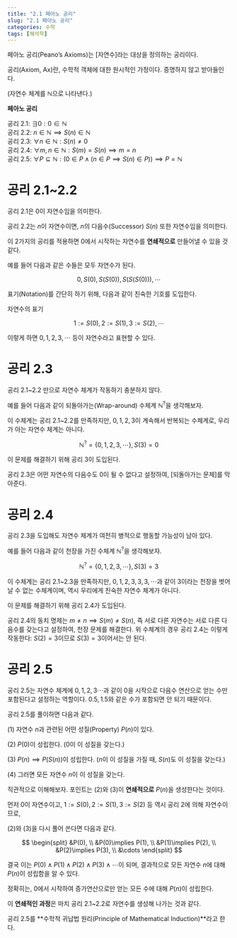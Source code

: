 ```yaml
---
title: "2.1 페아노 공리"
slug: "2.1 페아노 공리"
categories: 수학
tags: [해석학]
---
```


페아노 공리(Peano’s Axioms)는 [자연수]라는 대상을 정의하는 공리이다. 

공리(Axiom, Ax)란, 수학적 객체에 대한 원시적인 가정이다. 증명하지 않고 받아들인다.

(자연수 체계를 $\mathbb N$으로 나타낸다.)

**페아노 공리**

공리 2.1: $\exists0:0\in\mathbb N$
<br>공리 2.2: $n\in\mathbb N\implies S(n)\in\mathbb N$
<br>공리 2.3: $\forall n\in\mathbb N:S(n)\not=0$
<br>공리 2.4: $\forall m,n\in\mathbb N:S(m)=S(n)\implies m=n$
<br>공리 2.5: $\forall P\subseteq\mathbb N: (0\in P\land(n\in P\implies S(n)\in P))\implies P=\mathbb N$

# 공리 2.1~2.2

공리 2.1은 $0$이 자연수임을 의미한다.

공리 2.2는 $n$이 자연수이면, $n$의 다음수(Successor) $S(n)$ 또한 자연수임을 의미한다.

이 2가지의 공리를 적용하면 $0$에서 시작하는 자연수를 **연쇄적으로** 만들어낼 수 있을 것 같다. 

예를 들어 다음과 같은 수들은 모두 자연수가 된다.

$$
0,S(0),S(S(0)),S(S(S(0))),\cdots
$$

표기(Notation)를 간단히 하기 위해, 다음과 같이 친숙한 기호를 도입한다.

자연수의 표기

$$
1:=S(0),2:=S(1),3:=S(2),\cdots
$$

이렇게 하면 $0,1,2,3,\cdots$ 등이 자연수라고 표현할 수 있다.

# 공리 2.3

공리 2.1~2.2 만으로 자연수 체계가 작동하기 충분하지 않다. 

예를 들어 다음과 같이 되돌아가는(Wrap-around) 수체계 $\mathbb N^?$을 생각해보자.

이 수체계는 공리 2.1~2.2를 만족하지만, $0,1,2,3$이 계속해서 반복되는 수체계로, 우리가 아는 자연수 체계는 아니다.

$$
\mathbb N^?=\lbrace 0,1,2,3,\cdots \rbrace,S(3)=0
$$

이 문제를 해결하기 위해 공리 3이 도입된다. 

공리 2.3은 어떤 자연수의 다음수도 $0$이 될 수 없다고 설정하여, [되돌아가는 문제]를 막아준다.

# 공리 2.4

공리 2.3을 도입해도 자연수 체계가 여전히 병적으로 행동할 가능성이 남아 있다.

예를 들어 다음과 같이 천장을 가진 수체계 $\mathbb N^?$을 생각해보자.

$$
\mathbb N^?=\lbrace 0,1,2,3,\cdots \rbrace,S(3)=3
$$

이 수체계는 공리 2.1~2.3을 만족하지만, $0,1,2,3,3,3,\cdots$과 같이 $3$이라는 천장을 벗어날 수 없는 수체계이며, 역시 우리에게 친숙한 자연수 체계가 아니다.

이 문제를 해결하기 위해 공리 2.4가 도입된다. 

공리 2.4의 동치 명제는 $m\not=n\implies S(m)\not=S(n)$, 즉 서로 다른 자연수는 서로 다른 다음수를 갖는다고 설정하여, 천장 문제를 해결한다. 위 수체계의 경우 공리 2.4는 이렇게 작동한다: $S(2)=3$이므로 $S(3)=3$이어서는 안 된다.

# 공리 2.5

공리 2.5는 자연수 체계에 $0,1,2,3\cdots$과 같이 $0$을 시작으로 다음수 연산으로 얻는 수만 포함된다고 설정하는 역할이다. $0.5, 1.5$와 같은 수가 포함되면 안 되기 때문이다.

공리 2.5를 풀이하면 다음과 같다.

(1) 자연수 $n$과 관련된 어떤 성질(Property) $P(n)$이 있다.

(2) $P(0)$이 성립한다. ($0$이 이 성질을 갖는다.)

(3) $P(n)\implies P(S(n))$이 성립한다. ($n$이 이 성질을 가질 때, $S(n)$도 이 성질을 갖는다.)

(4) 그러면 모든 자연수 $n$이 이 성질을 갖는다.

직관적으로 이해해보자. 포인트는 (2)와 (3)이 **연쇄적으로** $P(n)$을 생성한다는 것이다.

먼저 $0$이 자연수이고, $1:=S(0),2:=S(1),3:=S(2)$ 등 역시 공리 2에 의해 자연수이므로,

(2)와 (3)을 다시 풀어 쓴다면 다음과 같다.

$$
\begin{split}
&P(0),
\\
&P(0)\implies P(1),
\\
&P(1)\implies P(2),
\\
&P(2)\implies P(3),
\\
&\cdots
\end{split}
$$

결국 이는 $P(0)\land P(1)\land P(2)\land P(3)\land\cdots$이 되며, 결과적으로 모든 자연수 $n$에 대해 $P(n)$이 성립함을 알 수 있다. 

정확히는, $0$에서 시작하여 증가연산으로만 얻는 모든 수에 대해 $P(n)$이 성립한다.

이 **연쇄적인 과정**은 마치 공리 2.1~2.2로 자연수를 생성해 나가는 것과 같다.

공리 2.5를 **수학적 귀납법 원리(Principle of Mathematical Induction)**라고 한다.